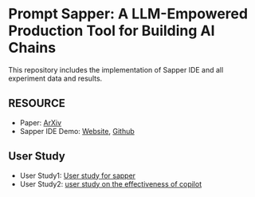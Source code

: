 # Prompt Sapper: A LLM-Empowered Production Tool for Building AI Chains

[//]: # (<hr>)
This repository includes the implementation of Sapper IDE and all experiment data and results.

[//]: # (<hr>)
## RESOURCE
* Paper: [ArXiv](https://browse.arxiv.org/pdf/2306.12028.pdf)
* Sapper IDE Demo: [Website](https://www.promptsapper.tech/sapperenterprise/workspace), [Github](https://github.com/YuCheng1106/PromptSapper/tree/main/sapperIDE)

## User Study
* User Study1: [User study for sapper](https://github.com/YuCheng1106/PromptSapper/tree/main/user%20study1)
* User Study2: [user study on the effectiveness of copilot](https://github.com/YuCheng1106/PromptSapper/tree/main/user%20study2)
